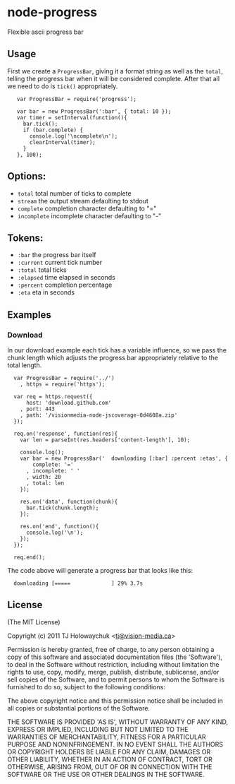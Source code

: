 
# node-progress

  Flexible ascii progress bar

## Usage

   First we create a `ProgressBar`, giving it a format string
   as well as the `total`, telling the progress bar when it will
   be considered complete. After that all we need to do is `tick()` appropriately. 

       var ProgressBar = require('progress');
   
       var bar = new ProgressBar(':bar', { total: 10 });
       var timer = setInterval(function(){
         bar.tick();
         if (bar.complete) {
           console.log('\ncomplete\n');
           clearInterval(timer);
         }
       }, 100);

## Options:

  - `total` total number of ticks to complete
  - `stream` the output stream defaulting to stdout
  - `complete` completion character defaulting to "="
  - `incomplete` incomplete character defaulting to "-"

## Tokens:

  - `:bar` the progress bar itself
  - `:current` current tick number
  - `:total` total ticks
  - `:elapsed` time elapsed in seconds
  - `:percent` completion percentage
  - `:eta` eta in seconds

## Examples

### Download

  In our download example each tick has a variable influence, so we pass the chunk length which adjusts the progress bar appropriately relative to the total length. 

      var ProgressBar = require('../')
        , https = require('https');

      var req = https.request({
          host: 'download.github.com'
        , port: 443
        , path: '/visionmedia-node-jscoverage-0d4608a.zip'
      });

      req.on('response', function(res){
        var len = parseInt(res.headers['content-length'], 10);

        console.log();
        var bar = new ProgressBar('  downloading [:bar] :percent :etas', {
            complete: '='
          , incomplete: ' '
          , width: 20
          , total: len
        });

        res.on('data', function(chunk){
          bar.tick(chunk.length);
        });

        res.on('end', function(){
          console.log('\n');
        });
      });

      req.end();

  The code above will generate a progress bar that looks like this:
  
      downloading [=====             ] 29% 3.7s


## License 

(The MIT License)

Copyright (c) 2011 TJ Holowaychuk &lt;tj@vision-media.ca&gt;

Permission is hereby granted, free of charge, to any person obtaining
a copy of this software and associated documentation files (the
'Software'), to deal in the Software without restriction, including
without limitation the rights to use, copy, modify, merge, publish,
distribute, sublicense, and/or sell copies of the Software, and to
permit persons to whom the Software is furnished to do so, subject to
the following conditions:

The above copyright notice and this permission notice shall be
included in all copies or substantial portions of the Software.

THE SOFTWARE IS PROVIDED 'AS IS', WITHOUT WARRANTY OF ANY KIND,
EXPRESS OR IMPLIED, INCLUDING BUT NOT LIMITED TO THE WARRANTIES OF
MERCHANTABILITY, FITNESS FOR A PARTICULAR PURPOSE AND NONINFRINGEMENT.
IN NO EVENT SHALL THE AUTHORS OR COPYRIGHT HOLDERS BE LIABLE FOR ANY
CLAIM, DAMAGES OR OTHER LIABILITY, WHETHER IN AN ACTION OF CONTRACT,
TORT OR OTHERWISE, ARISING FROM, OUT OF OR IN CONNECTION WITH THE
SOFTWARE OR THE USE OR OTHER DEALINGS IN THE SOFTWARE.
